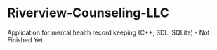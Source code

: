 # Riverview-Counseling-LLC
Application for mental health record keeping (C++, SDL, SQLite) - Not Finished Yet
